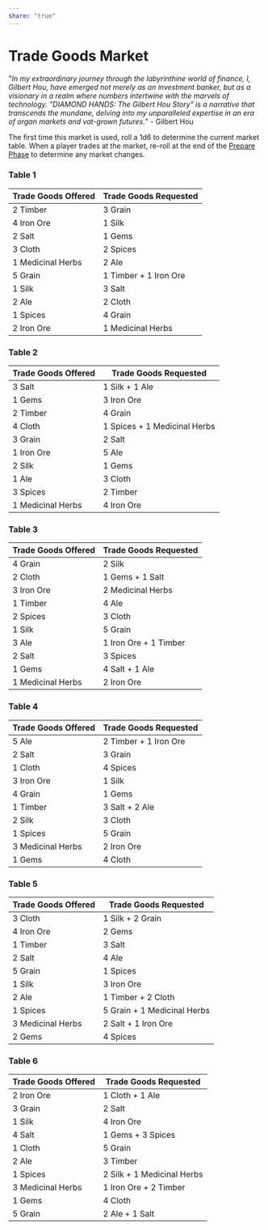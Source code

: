 ```yaml
---
share: "true"
---
```


# Trade Goods Market

"*In my extraordinary journey through the labyrinthine world of finance, I, Gilbert Hou, have emerged not merely as an investment banker, but as a visionary in a realm where numbers intertwine with the marvels of technology. "DIAMOND HANDS: The Gilbert Hou Story" is a narrative that transcends the mundane, delving into my unparalleled expertise in an era of organ markets and vat-grown futures.*" - Gilbert Hou

The first time this market is used, roll a 1d6 to determine the current market table. When a player trades at the market, re-roll at the end of the [Prepare Phase](./Prepare%20Phase.html) to determine any market changes.

### Table 1

| Trade Goods Offered      | Trade Goods Requested  |
|--------------------------|------------------------|
| 2 Timber                 | 3 Grain                |
| 4 Iron Ore               | 1 Silk                 |
| 2 Salt                   | 1 Gems                 |
| 3 Cloth                  | 2 Spices               |
| 1 Medicinal Herbs        | 2 Ale                  |
| 5 Grain                  | 1 Timber + 1 Iron Ore  |
| 1 Silk                   | 3 Salt                 |
| 2 Ale                    | 2 Cloth                |
| 1 Spices                 | 4 Grain                |
| 2 Iron Ore               | 1 Medicinal Herbs      |

### Table 2

| Trade Goods Offered      | Trade Goods Requested        |
|--------------------------|------------------------------|
| 3 Salt                   | 1 Silk + 1 Ale               |
| 1 Gems                   | 3 Iron Ore                   |
| 2 Timber                 | 4 Grain                      |
| 4 Cloth                  | 1 Spices + 1 Medicinal Herbs |
| 3 Grain                  | 2 Salt                       |
| 1 Iron Ore               | 5 Ale                        |
| 2 Silk                   | 1 Gems                       |
| 1 Ale                    | 3 Cloth                      |
| 3 Spices                 | 2 Timber                     |
| 1 Medicinal Herbs        | 4 Iron Ore                   |

### Table 3

| Trade Goods Offered      | Trade Goods Requested        |
|--------------------------|------------------------------|
| 4 Grain                  | 2 Silk                       |
| 2 Cloth                  | 1 Gems + 1 Salt              |
| 3 Iron Ore               | 2 Medicinal Herbs            |
| 1 Timber                 | 4 Ale                        |
| 2 Spices                 | 3 Cloth                      |
| 1 Silk                   | 5 Grain                      |
| 3 Ale                    | 1 Iron Ore + 1 Timber        |
| 2 Salt                   | 3 Spices                     |
| 1 Gems                   | 4 Salt + 1 Ale               |
| 1 Medicinal Herbs        | 2 Iron Ore                   |

### Table 4

| Trade Goods Offered      | Trade Goods Requested        |
|--------------------------|------------------------------|
| 5 Ale                    | 2 Timber + 1 Iron Ore        |
| 2 Salt                   | 3 Grain                      |
| 1 Cloth                  | 4 Spices                     |
| 3 Iron Ore               | 1 Silk                       |
| 4 Grain                  | 1 Gems                       |
| 1 Timber                 | 3 Salt + 2 Ale               |
| 2 Silk                   | 3 Cloth                      |
| 1 Spices                 | 5 Grain                      |
| 3 Medicinal Herbs        | 2 Iron Ore                   |
| 1 Gems                   | 4 Cloth                      |

### Table 5

| Trade Goods Offered      | Trade Goods Requested        |
|--------------------------|------------------------------|
| 3 Cloth                  | 1 Silk + 2 Grain             |
| 4 Iron Ore               | 2 Gems                       |
| 1 Timber                 | 3 Salt                       |
| 2 Salt                   | 4 Ale                        |
| 5 Grain                  | 1 Spices                     |
| 1 Silk                   | 3 Iron Ore                   |
| 2 Ale                    | 1 Timber + 2 Cloth           |
| 1 Spices                 | 5 Grain + 1 Medicinal Herbs  |
| 3 Medicinal Herbs        | 2 Salt + 1 Iron Ore          |
| 2 Gems                   | 4 Spices                     |

### Table 6

| Trade Goods Offered      | Trade Goods Requested        |
|--------------------------|------------------------------|
| 2 Iron Ore               | 1 Cloth + 1 Ale              |
| 3 Grain                  | 2 Salt                       |
| 1 Silk                   | 4 Iron Ore                   |
| 4 Salt                   | 1 Gems + 3 Spices            |
| 1 Cloth                  | 5 Grain                      |
| 2 Ale                    | 3 Timber                     |
| 1 Spices                 | 2 Silk + 1 Medicinal Herbs   |
| 3 Medicinal Herbs        | 1 Iron Ore + 2 Timber        |
| 1 Gems                   | 4 Cloth                      |
| 5 Grain                  | 2 Ale + 1 Salt               |